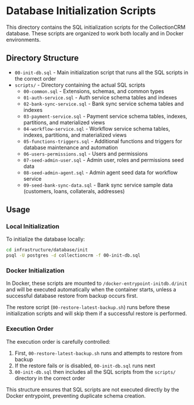 # Database Initialization Scripts

This directory contains the SQL initialization scripts for the CollectionCRM database. These scripts are organized to work both locally and in Docker environments.

## Directory Structure

- `00-init-db.sql` - Main initialization script that runs all the SQL scripts in the correct order
- `scripts/` - Directory containing the actual SQL scripts
  - `00-common.sql` - Extensions, schemas, and common types
  - `01-auth-service.sql` - Auth service schema tables and indexes
  - `02-bank-sync-service.sql` - Bank sync service schema tables and indexes
  - `03-payment-service.sql` - Payment service schema tables, indexes, partitions, and materialized views
  - `04-workflow-service.sql` - Workflow service schema tables, indexes, partitions, and materialized views
  - `05-functions-triggers.sql` - Additional functions and triggers for database maintenance and automation
  - `06-users-permissions.sql` - Users and permissions
  - `07-seed-admin-user.sql` - Admin user, roles and permissions seed data
  - `08-seed-admin-agent.sql` - Admin agent seed data for workflow service
  - `09-seed-bank-sync-data.sql` - Bank sync service sample data (customers, loans, collaterals, addresses)

## Usage

### Local Initialization

To initialize the database locally:

```bash
cd infrastructure/database/init
psql -U postgres -d collectioncrm -f 00-init-db.sql
```

### Docker Initialization

In Docker, these scripts are mounted to `/docker-entrypoint-initdb.d/init` and will be executed automatically when the container starts, unless a successful database restore from backup occurs first.

The restore script (`00-restore-latest-backup.sh`) runs before these initialization scripts and will skip them if a successful restore is performed.

### Execution Order

The execution order is carefully controlled:

1. First, `00-restore-latest-backup.sh` runs and attempts to restore from backup
2. If the restore fails or is disabled, `00-init-db.sql` runs next
3. `00-init-db.sql` then includes all the SQL scripts from the `scripts/` directory in the correct order

This structure ensures that SQL scripts are not executed directly by the Docker entrypoint, preventing duplicate schema creation.
